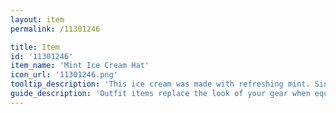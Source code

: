 ```yaml
---
layout: item
permalink: /11301246

title: Item
id: '11301246'
item_name: 'Mint Ice Cream Hat'
icon_url: '11301246.png'
tooltip_description: 'This ice cream was made with refreshing mint. Since it won''t melt, you might as well wear it as a hat!'
guide_description: 'Outfit items replace the look of your gear when equipped.'
---
```

